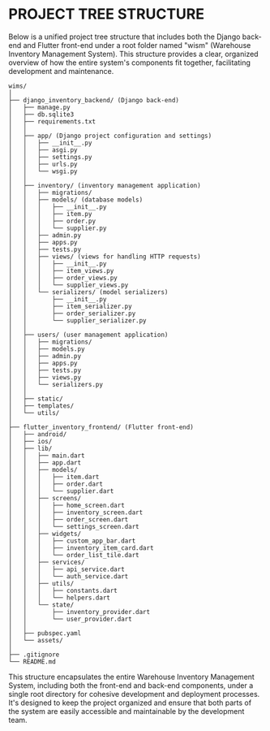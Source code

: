 PROJECT TREE STRUCTURE
=======================

Below is a unified project tree structure that includes both the Django back-end and Flutter front-end under a root folder named "wism" (Warehouse Inventory Management System). This structure provides a clear, organized overview of how the entire system's components fit together, facilitating development and maintenance.

```
wims/
│
├── django_inventory_backend/ (Django back-end)
│   ├── manage.py
│   ├── db.sqlite3
│   ├── requirements.txt
│   │
│   ├── app/ (Django project configuration and settings)
│   │   ├── __init__.py
│   │   ├── asgi.py
│   │   ├── settings.py
│   │   ├── urls.py
│   │   └── wsgi.py
│   │
│   ├── inventory/ (inventory management application)
│   │   ├── migrations/
│   │   ├── models/ (database models)
│   │   │   ├── __init__.py
│   │   │   ├── item.py
│   │   │   ├── order.py
│   │   │   └── supplier.py
│   │   ├── admin.py
│   │   ├── apps.py
│   │   ├── tests.py
│   │   ├── views/ (views for handling HTTP requests)
│   │   │   ├── __init__.py
│   │   │   ├── item_views.py
│   │   │   ├── order_views.py
│   │   │   └── supplier_views.py
│   │   └── serializers/ (model serializers)
│   │       ├── __init__.py
│   │       ├── item_serializer.py
│   │       ├── order_serializer.py
│   │       └── supplier_serializer.py
│   │
│   ├── users/ (user management application)
│   │   ├── migrations/
│   │   ├── models.py
│   │   ├── admin.py
│   │   ├── apps.py
│   │   ├── tests.py
│   │   ├── views.py
│   │   └── serializers.py
│   │
│   ├── static/
│   ├── templates/
│   └── utils/
│
├── flutter_inventory_frontend/ (Flutter front-end)
│   ├── android/
│   ├── ios/
│   ├── lib/
│   │   ├── main.dart
│   │   ├── app.dart
│   │   ├── models/
│   │   │   ├── item.dart
│   │   │   ├── order.dart
│   │   │   └── supplier.dart
│   │   ├── screens/
│   │   │   ├── home_screen.dart
│   │   │   ├── inventory_screen.dart
│   │   │   ├── order_screen.dart
│   │   │   └── settings_screen.dart
│   │   ├── widgets/
│   │   │   ├── custom_app_bar.dart
│   │   │   ├── inventory_item_card.dart
│   │   │   └── order_list_tile.dart
│   │   ├── services/
│   │   │   ├── api_service.dart
│   │   │   └── auth_service.dart
│   │   ├── utils/
│   │   │   ├── constants.dart
│   │   │   └── helpers.dart
│   │   └── state/
│   │       ├── inventory_provider.dart
│   │       └── user_provider.dart
│   │
│   ├── pubspec.yaml
│   └── assets/
│
├── .gitignore
└── README.md
```

This structure encapsulates the entire Warehouse Inventory Management System, including both the front-end and back-end components, under a single root directory for cohesive development and deployment processes. It's designed to keep the project organized and ensure that both parts of the system are easily accessible and maintainable by the development team.